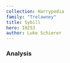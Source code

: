 ```yaml
---
collection: Harrypedia
family: "Trelawney"
title: Sybill
hero: I0253
author: Luke Schierer
---
```



### Analysis


